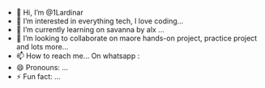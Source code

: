 - 👋 Hi, I’m @1Lardinar
- 👀 I’m interested in everything tech, I love coding...
- 🌱 I’m currently learning on savanna by alx ...
- 💞️ I’m looking to collaborate on maore hands-on project, practice project and lots more...
- 📫 How to reach me...   On whatsapp : 
- 😄 Pronouns: ...
- ⚡ Fun fact: ...

<!---
1Lardinar/1Lardinar is a ✨ special ✨ repository because its `README.md` (this file) appears on your GitHub profile.
You can click the Preview link to take a look at your changes.
--->

